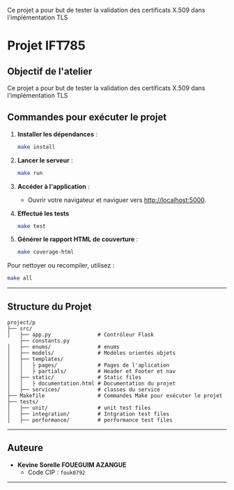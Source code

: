 Ce projet a pour but de tester la validation des 
certificats X.509 dans l'implémentation TLS

# Projet IFT785

## Objectif de l'atelier

Ce projet a pour but de tester la validation des 
certificats X.509 dans l'implémentation TLS

## Commandes pour exécuter le projet

1. **Installer les dépendances** :
   ```bash
   make install
   ```
2. **Lancer le serveur** :
   ```bash
   make run
   ```
3. **Accéder à l'application** :
   - Ouvrir votre navigateur et naviguer vers [http://localhost:5000](http://localhost:5000).

4. **Effectué les tests**
   ```bash
   make test
   ```

4. **Générer le rapport HTML de couverture** :
   ```bash
   make coverage-html
   ```

Pour nettoyer ou recompiler, utilisez :

```bash
make all
```

---

## Structure du Projet

```
project/p
├── src/
│   ├── app.py               # Contrôleur Flask
    ├── constants.py 
│   ├── enums/               # enums
│   ├── models/              # Modèles orientés objets
│   ├── templates/
│   │   ├ pages/             # Pages de l'aplication
│   │   ├ partials/          # Header et Footer et nav
│   ├── static/              # Static files
│   │   ├ documentation.html # Documentation du projet
│   ├── services/            # classes du service
├── Makefile                 # Commandes Make pour exécuter le projet
├── tests/
│   ├── unit/                # unit test files
│   ├── integration/         # Intgration test files
│   ├── performance/         # performance test files
```

---

## Auteure

- **Kevine Sorelle FOUEGUIM AZANGUE**
  - Code CIP : `fouk0792`

---